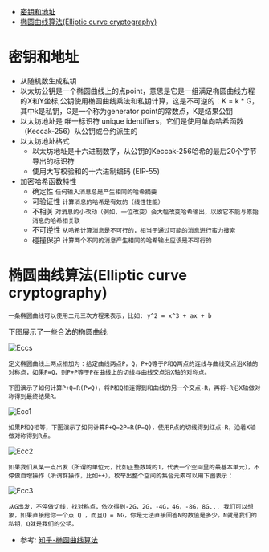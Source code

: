 - [密钥和地址](#密钥和地址)
- [椭圆曲线算法(Elliptic curve cryptography)](#椭圆曲线算法elliptic-curve-cryptography)
# 密钥和地址
- 从随机数生成私钥
- 以太坊公钥是一个椭圆曲线上的点point，意思是它是一组满足椭圆曲线方程的X和Y坐标,公钥使用椭圆曲线乘法和私钥计算，这是不可逆的：K = k * G，其中k是私钥，G是一个称为generator point的常数点，K是结果公钥
- 以太坊地址是 唯一标识符 unique identifiers，它们是使用单向哈希函数（Keccak-256）从公钥或合约派生的
- 以太坊地址格式
  - 以太坊地址是十六进制数字，从公钥的Keccak-256哈希的最后20个字节导出的标识符
  - 使用大写校验和的十六进制编码 (EIP-55)
- 加密哈希函数特性
  - 确定性
  ```任何输入消息总是产生相同的哈希摘要 ```
  - 可验证性
  ```计算消息的哈希是有效的（线性性能）```
  - 不相关 
  ```对消息的小改动（例如，一位改变）会大幅改变哈希输出，以致它不能与原始消息的哈希相关联```
  - 不可逆性
  ```从哈希计算消息是不可行的，相当于通过可能的消息进行蛮力搜索```
  - 碰撞保护
  ```计算两个不同的消息产生相同的哈希输出应该是不可行的```
# 椭圆曲线算法(Elliptic curve cryptography)  
```
一条椭圆曲线可以使用二元三次方程来表示，比如: y^2 = x^3 + ax + b
```

下图展示了一些合法的椭圆曲线:

![Eccs](images/eccs.jpg)
```
定义椭圆曲线上两点相加为：给定曲线两点P，Q，P+Q等于P和Q两点的连线与曲线交点沿X轴的对称点，如果P=Q，则P+P等于P在曲线上的切线与曲线交点沿X轴的对称点。
```

```
下图演示了如何计算P+Q=R(P≠Q)，将P和Q相连得到和曲线的另一个交点-R，再将-R沿X轴做对称得到最终结果R。
```

![Ecc1](images/ecc1.jpg)

```
如果P和Q相等，下图演示了如何计算P+Q=2P=R(P=Q)，使用P点的切线得到红点-R，沿着X轴做对称得到R点。
```

![Ecc2](images/ecc2.jpg)

```
如果我们从某一点出发（所谓的单位元，比如正整数域的1，代表一个空间里的最基本单元），不停做自增操作（所谓群操作，比如++），枚举出整个空间的集合元素可以用下图表示：
```

![Ecc3](images/ecc3.jpg)

```
从G出发，不停做切线，找对称点，依次得到-2G，2G，-4G，4G，-8G，8G... 我们可以想象，如果直接给你一个点 Q ，而且Q = NG，你是无法直接回答N的数值是多少。N就是我们的私钥，Q就是我们的公钥。
```
* 参考: [知乎-椭圆曲线算法](https://www.zhihu.com/question/22399196)






